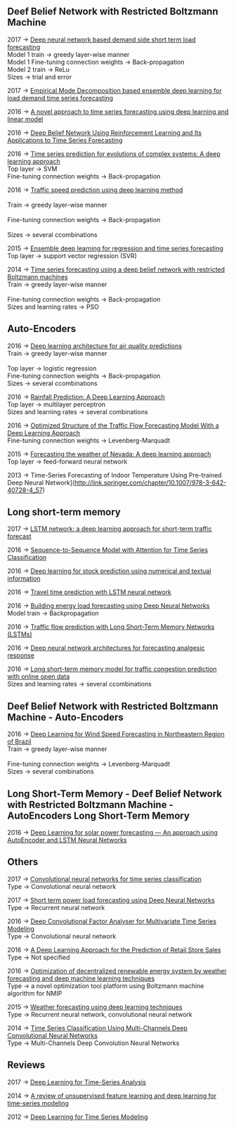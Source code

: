
## Deef Belief Network with Restricted Boltzmann Machine

  2017 -> [Deep neural network based demand side short term load forecasting](https://www.scopus.com/record/display.uri?eid=2-s2.0-85009236706&origin=resultslist&sort=plf-f&src=s&st1=deep+learning+time+series&nlo=&nlr=&nls=&sid=306771ADB79C2181330A84526BFB4363.wsnAw8kcdt7IPYLO0V48gA%3a210&sot=b&sdt=cl&cluster=scosubtype%2c%22ar%22%2ct&sl=40&s=TITLE-ABS-KEY%28deep+learning+time+series%29&relpos=4&citeCnt=0&searchTerm=) <br>
  Model 1 train -> greedy layer-wise manner <br>
  Model 1 Fine-tuning connection weights -> Back-propagation <br>
  Model 2 train -> ReLu <br>
  Sizes -> trial and error <br>

  2017 -> [Empirical Mode Decomposition based ensemble deep learning for load demand time series forecasting](https://www.scopus.com/record/display.uri?eid=2-s2.0-85011866839&origin=resultslist&sort=plf-f&src=s&st1=deep+learning+time+series&st2=&sid=306771ADB79C2181330A84526BFB4363.wsnAw8kcdt7IPYLO0V48gA%3a10&sot=b&sdt=b&sl=40&s=TITLE-ABS-KEY%28deep+learning+time+series%29&relpos=0&citeCnt=0&searchTerm=) <br>

  2016 -> [A novel approach to time series forecasting using deep learning and linear model](https://www.scopus.com/record/display.uri?eid=2-s2.0-84960451045&origin=resultslist&sort=r-f&src=s&st1=deep+learning+time+series&nlo=&nlr=&nls=&sid=306771ADB79C2181330A84526BFB4363.wsnAw8kcdt7IPYLO0V48gA%3a210&sot=b&sdt=cl&cluster=scosubtype%2c%22ar%22%2ct&sl=40&s=TITLE-ABS-KEY%28deep+learning+time+series%29&relpos=3&citeCnt=0&searchTerm=) <br>

  2016 -> [Deep Belief Network Using Reinforcement Learning and Its Applications to Time Series Forecasting](http://link.springer.com/chapter/10.1007/978-3-319-46675-0_4) <br>

  2016 -> [Time series prediction for evolutions of complex systems: A deep learning approach](http://ieeexplore.ieee.org/document/7476150/) <br>
  Top layer -> SVM <br>
  Fine-tuning connection weights -> Back-propagation <br>
  
  2016 -> [Traffic speed prediction using deep learning method](http://ieeexplore.ieee.org/document/7795712/) <br>  
  Train -> greedy layer-wise manner <br>  
  Fine-tuning connection weights -> Back-propagation <br>  
  Sizes -> several ccombinations <br>
  
  2015 -> [Ensemble deep learning for regression and time series forecasting](http://ieeexplore.ieee.org/abstract/document/7015739/) <br>
  Top layer -> support vector regression (SVR) <br>

  2014 -> [Time series forecasting using a deep belief network with restricted Boltzmann machines](http://www.sciencedirect.com/science/article/pii/S0925231213007388) <br>
  Train -> greedy layer-wise manner <br>  
  Fine-tuning connection weights -> Back-propagation <br>
  Sizes and learning rates -> PSO <br>

## Auto-Encoders

  2016 -> [Deep learning architecture for air quality predictions](https://www.scopus.com/record/display.uri?eid=2-s2.0-84991071427&origin=resultslist&sort=plf-f&src=s&st1=deep+learning+time+series&nlo=&nlr=&nls=&sid=306771ADB79C2181330A84526BFB4363.wsnAw8kcdt7IPYLO0V48gA%3a210&sot=b&sdt=cl&cluster=scosubtype%2c%22ar%22%2ct&sl=40&s=TITLE-ABS-KEY%28deep+learning+time+series%29&relpos=9&citeCnt=0&searchTerm=) <br>
  Train -> greedy layer-wise manner <br>    
  Top layer -> logistic regression <br>
  Fine-tuning connection weights -> Back-propagation <br>
  Sizes -> several ccombinations <br>

  2016 -> [Rainfall Prediction: A Deep Learning Approach](http://link.springer.com/chapter/10.1007/978-3-319-32034-2_13) <br>
  Top layer -> multilayer perceptron <br>
  Sizes and learning rates -> several combinations <br>
  
  2016 -> [Optimized Structure of the Traffic Flow Forecasting Model With a Deep Learning Approach](http://ieeexplore.ieee.org/stamp/stamp.jsp?tp=&arnumber=7517319) <br>
  Fine-tuning connection weights -> Levenberg-Marquadt <br>
  
  2015 -> [Forecasting the weather of Nevada: A deep learning approach](http://ieeexplore.ieee.org/document/7280812/) <br>
  Top layer -> feed-forward neural network  <br>

  2013 -> Time-Series Forecasting of Indoor Temperature Using Pre-trained Deep Neural Network](http://link.springer.com/chapter/10.1007/978-3-642-40728-4_57) <br>

## Long short-term memory

  2017 -> [LSTM network: a deep learning approach for short-term traffic forecast](http://ieeexplore.ieee.org/document/7874313/) <br>

  2016 -> [Sequence-to-Sequence Model with Attention for Time Series Classification](http://ieeexplore.ieee.org/document/7836709/) <br>
  
  2016 -> [Deep learning for stock prediction using numerical and textual information](http://ieeexplore.ieee.org/document/7550882/) <br>  
  
  2016 -> [Travel time prediction with LSTM neural network](http://ieeexplore.ieee.org/document/7795686/) <br>  
  
  2016 -> [Building energy load forecasting using Deep Neural Networks](http://ieeexplore.ieee.org/document/7793413/) <br>
  Model train -> Backpropagation <br>

  2016 -> [Traffic flow prediction with Long Short-Term Memory Networks (LSTMs)](http://ieeexplore.ieee.org/document/7848593/) <br>
  
  2016 -> [Deep neural network architectures for forecasting analgesic response](http://ieeexplore.ieee.org/document/7591352/) <br>

  2016 -> [Long short-term memory model for traffic congestion prediction with online open data](http://ieeexplore.ieee.org/document/7795543/) <br>
  Sizes and learning rates -> several ccombinations <br>
  
## Deef Belief Network with Restricted Boltzmann Machine - Auto-Encoders

  2016 -> [Deep Learning for Wind Speed Forecasting in Northeastern Region of Brazil](http://ieeexplore.ieee.org/document/7424040/) <br>
  Train -> greedy layer-wise manner <br>    
  Fine-tuning connection weights -> Levenberg-Marquadt <br>
  Sizes -> several combinations <br>

## Long Short-Term Memory - Deef Belief Network with Restricted Boltzmann Machine - AutoEncoders Long Short-Term Memory

  2016 -> [Deep Learning for solar power forecasting — An approach using AutoEncoder and LSTM Neural Networks]( http://ieeexplore.ieee.org/document/7844673/) <br>

## Others

  2017 -> [Convolutional neural networks for time series classification](http://ieeexplore.ieee.org/document/7870510/) <br>
  Type -> Convolutional neural network <br>

  2017 -> [Short term power load forecasting using Deep Neural Networks](http://ieeexplore.ieee.org/document/7876196/) <br>
  Type -> Recurrent neural network <br>

  2016 -> [Deep Convolutional Factor Analyser for Multivariate Time Series Modeling](http://ieeexplore.ieee.org/document/7837993/) <br>
  Type -> Convolutional neural network <br>

  2016 -> [A Deep Learning Approach for the Prediction of Retail Store Sales](http://ieeexplore.ieee.org/document/7836713/) <br>
  Type -> Not specified <br>

  2016 -> [Optimization of decentralized renewable energy system by weather forecasting and deep machine learning techniques](http://ieeexplore.ieee.org/document/7796524/) <br>
  Type -> a novel optimization tool platform using Boltzmann machine algorithm for NMIP <br>

  2015 -> [Weather forecasting using deep learning techniques](http://ieeexplore.ieee.org/document/7415154/) <br>
  Type -> Recurrent neural network, convolutional neural network <br>
  
  2014 -> [Time Series Classification Using Multi-Channels Deep Convolutional Neural Networks](http://link.springer.com/chapter/10.1007/978-3-319-08010-9_33) <br>
  Type -> Multi-Channels Deep Convolution Neural Networks <br>
  
  
## Reviews
  
  2017 -> [Deep Learning for Time-Series Analysis](https://arxiv.org/abs/1701.01887) <br>
  
  2014 -> [A review of unsupervised feature learning and deep learning for time-series modeling](http://www.sciencedirect.com/science/article/pii/S0167865514000221) <br>

  2012 -> [Deep Learning for Time Series Modeling](https://pdfs.semanticscholar.org/a241/a7e26d6baf2c068601813216d3cc09e845ff.pdf) <br>
